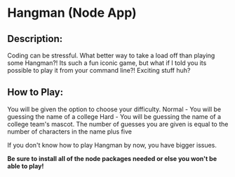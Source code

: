 # Hangman (Node App)

## Description: 
Coding can be stressful. What better way to take a load off than playing some Hangman?! Its such a fun iconic game, but what if I told you its possible to play it from your command line?! Exciting stuff huh?

## How to Play:
You will be given the option to choose your difficulty.
Normal - You will be guessing the name of a college
Hard - You will be guessing the name of a college team's mascot.
The number of guesses you are given is equal to the number of characters in the name plus five

If you don't know how to play Hangman by now, you have bigger issues.

**Be sure to install all of the node packages needed or else you won't be able to play!**